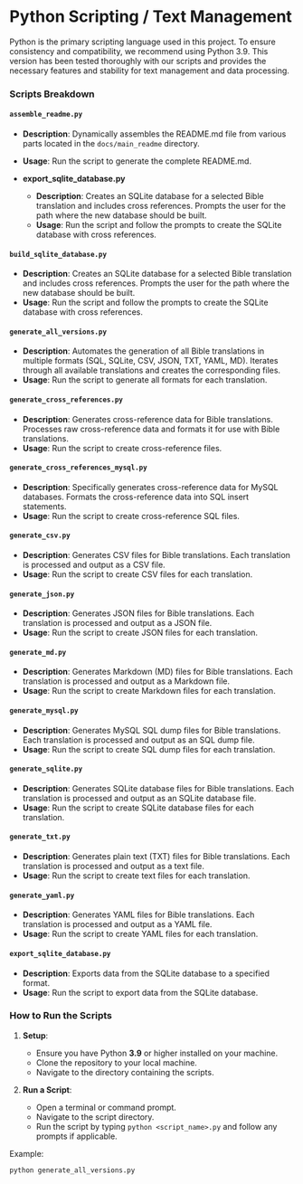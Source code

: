 # Python Scripting / Text Management

Python is the primary scripting language used in this project. To ensure consistency and compatibility, we recommend using Python 3.9. This version has been tested thoroughly with our scripts and provides the necessary features and stability for text management and data processing.

### Scripts Breakdown

#### `assemble_readme.py`
- **Description**: Dynamically assembles the README.md file from various parts located in the `docs/main_readme` directory.
- **Usage**: Run the script to generate the complete README.md.

- **export_sqlite_database.py**
  - **Description**: Creates an SQLite database for a selected Bible translation and includes cross references. Prompts the user for the path where the new database should be built.
  - **Usage**: Run the script and follow the prompts to create the SQLite database with cross references.

#### `build_sqlite_database.py`
- **Description**: Creates an SQLite database for a selected Bible translation and includes cross references. Prompts the user for the path where the new database should be built.
- **Usage**: Run the script and follow the prompts to create the SQLite database with cross references.

#### `generate_all_versions.py`
- **Description**: Automates the generation of all Bible translations in multiple formats (SQL, SQLite, CSV, JSON, TXT, YAML, MD). Iterates through all available translations and creates the corresponding files.
- **Usage**: Run the script to generate all formats for each translation.

#### `generate_cross_references.py`
- **Description**: Generates cross-reference data for Bible translations. Processes raw cross-reference data and formats it for use with Bible translations.
- **Usage**: Run the script to create cross-reference files.

#### `generate_cross_references_mysql.py`
- **Description**: Specifically generates cross-reference data for MySQL databases. Formats the cross-reference data into SQL insert statements.
- **Usage**: Run the script to create cross-reference SQL files.

#### `generate_csv.py`
- **Description**: Generates CSV files for Bible translations. Each translation is processed and output as a CSV file.
- **Usage**: Run the script to create CSV files for each translation.

#### `generate_json.py`
- **Description**: Generates JSON files for Bible translations. Each translation is processed and output as a JSON file.
- **Usage**: Run the script to create JSON files for each translation.

#### `generate_md.py`
- **Description**: Generates Markdown (MD) files for Bible translations. Each translation is processed and output as a Markdown file.
- **Usage**: Run the script to create Markdown files for each translation.

#### `generate_mysql.py`
- **Description**: Generates MySQL SQL dump files for Bible translations. Each translation is processed and output as an SQL dump file.
- **Usage**: Run the script to create SQL dump files for each translation.

#### `generate_sqlite.py`
- **Description**: Generates SQLite database files for Bible translations. Each translation is processed and output as an SQLite database file.
- **Usage**: Run the script to create SQLite database files for each translation.

#### `generate_txt.py`
- **Description**: Generates plain text (TXT) files for Bible translations. Each translation is processed and output as a text file.
- **Usage**: Run the script to create text files for each translation.

#### `generate_yaml.py`
- **Description**: Generates YAML files for Bible translations. Each translation is processed and output as a YAML file.
- **Usage**: Run the script to create YAML files for each translation.

#### `export_sqlite_database.py`
- **Description**: Exports data from the SQLite database to a specified format.
- **Usage**: Run the script to export data from the SQLite database.

### How to Run the Scripts

1. **Setup**:
   - Ensure you have Python **3.9** or higher installed on your machine.
   - Clone the repository to your local machine.
   - Navigate to the directory containing the scripts.

2. **Run a Script**:
   - Open a terminal or command prompt.
   - Navigate to the script directory.
   - Run the script by typing `python <script_name>.py` and follow any prompts if applicable.

Example:
```bash
python generate_all_versions.py
